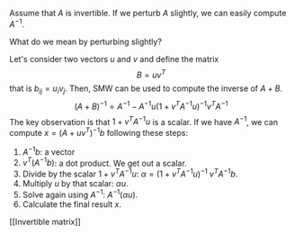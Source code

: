 Assume that $A$ is invertible. If we perturb $A$ slightly, we can easily compute $A^{-1}$.

What do we mean by perturbing slightly?

Let's consider two vectors $u$ and $v$ and define the matrix
$$
B = u v^T
$$
that is $b_{ij} = u_i v_j$. Then, SMW can be used to compute the inverse of $A + B$.
$$
(A + B)^{-1}
= A^{-1} - A^{-1} u (1 + v^T A^{-1} u)^{-1} v^T A^{-1}
$$
The key observation is that $1 + v^T A^{-1} u$ is a scalar. If we have $A^{-1}$, we can compute $x = (A + u v^T)^{-1} b$ following these steps:
1. $A^{-1} b$: a vector
2. $v^T (A^{-1} b)$: a dot product. We get out a scalar.
3. Divide by the scalar $1 + v^T A^{-1} u$: $\alpha = (1 + v^T A^{-1} u)^{-1} \; v^T A^{-1} b$.
4. Multiply $u$ by that scalar: $\alpha u$.
5. Solve again using $A^{-1}$: $A^{-1} (\alpha u)$.
6. Calculate the final result $x$.

[[Invertible matrix]]